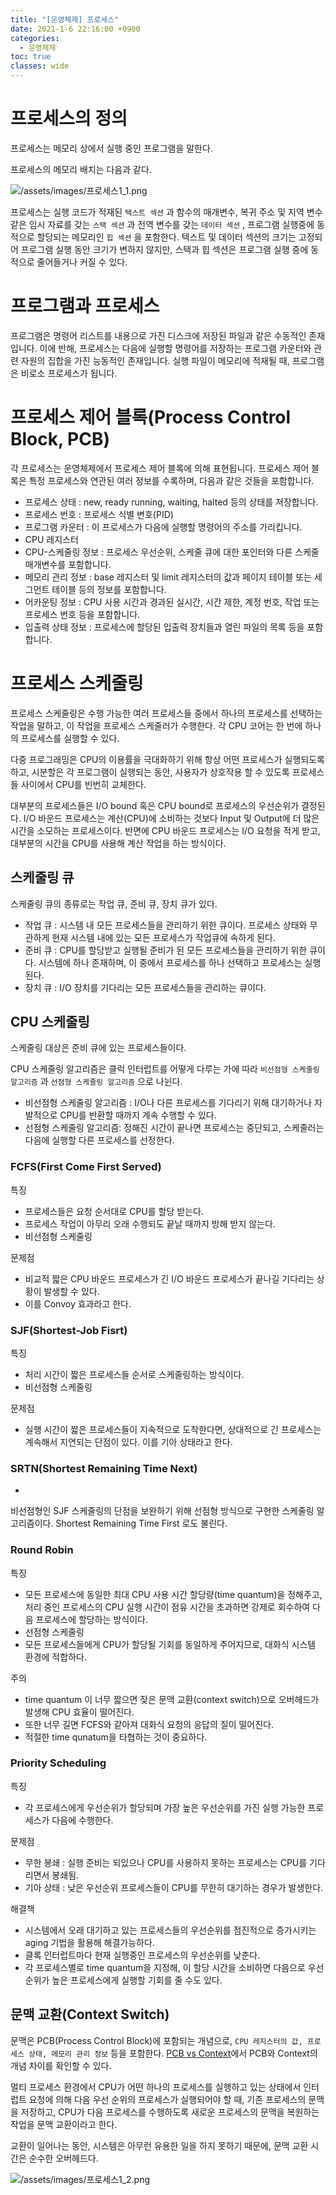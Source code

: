 ```yaml
---
title: "[운영체제] 프로세스"
date: 2021-1-6 22:16:00 +0900
categories:
  - 운영체제
toc: true
classes: wide
---
```


# 프로세스의 정의

프로세스는 메모리 상에서 실행 중인 프로그램을 말한다.

프로세스의 메모리 배치는 다음과 같다.

![/assets/images/프로세스1_1.png](/assets/images/프로세스1_1.png)

프로세스는 실행 코드가 적재된 `텍스트 섹션` 과 함수의 매개변수, 복귀 주소 및 지역 변수 같은 임시 자료를 갖는 `스택 섹션` 과 전역 변수를 갖는 `데이터 섹션` , 프로그램 실행중에 동적으로 할당되는 메모리인 `힙 섹션` 을 포함한다. 텍스트 및 데이터 섹션의 크기는 고정되어 프로그램 실행 동안 크기가 변하지 않지만, 스택과 힙 섹션은 프로그램 실행 중에 동적으로 줄어들거나 커질 수 있다.

# 프로그램과 프로세스

프로그램은 명령어 리스트를 내용으로 가진 디스크에 저장된 파일과 같은 수동적인 존재입니다. 이에 반해, 프로세스는 다음에 실행할 명령어를 저장하는 프로그램 카운터와 관련 자원의 집합을 가진 능동적인 존재입니다. 실행 파일이 메모리에 적재될 때, 프로그램은 비로소 프로세스가 됩니다.

# 프로세스 제어 블록(Process Control Block, PCB)

각 프로세스는 운영체제에서 프로세스 제어 블록에 의해 표현됩니다. 프로세스 제어 블록은 특정 프로세스와 연관된 여러 정보를 수록하며, 다음과 같은 것들을 포함합니다.

- 프로세스 상태 : new, ready running, waiting, halted 등의 상태를 저장합니다.
- 프로세스 번호 : 프로세스 식별 변호(PID)
- 프로그램 카운터 : 이 프로세스가 다음에 실행할 명령어의 주소를 가리킵니다.
- CPU 레지스터
- CPU-스케줄링 정보 : 프로세스 우선순위, 스케줄 큐에 대한 포인터와 다른 스케줄 매개변수를 포함합니다.
- 메모리 관리 정보 : base 레지스터 및 limit 레지스터의 값과 페이지 테이블 또는 세그먼트 테이블 등의 정보를 포함합니다.
- 어카운팅 정보 : CPU 사용 시간과 경과된 실시간, 시간 제한, 계정 번호, 작업 또는 프로세스 번호 등을 포함합니다.
- 입출력 상태 정보 : 프로세스에 할당된 입출력 장치들과 열린 파일의 목록 등을 포함합니다.

# 프로세스 스케줄링

프로세스 스케줄링은 수행 가능한 여러 프로세스들 중에서 하나의 프로세스를 선택하는 작업을 말하고, 이 작업을 프로세스 스케줄러가 수행한다. 각 CPU 코어는 한 번에 하나의 프로세스를 실행할 수 있다.

다중 프로그래밍은 CPU의 이용률을 극대화하기 위해 항상 어떤 프로세스가 실행되도록 하고, 시분할은 각 프로그램이 실행되는 동안, 사용자가 상호작용 할 수 있도록 프로세스들 사이에서 CPU를 빈번히 교체한다.

대부분의 프로세스들은 I/O  bound 혹은 CPU bound로 프로세스의 우선순위가 결정된다. I/O 바운드 프로세스는 계산(CPU)에 소비하는 것보다 Input 및 Output에 더 많은 시간을 소모하는 프로세스이다. 반면에 CPU 바운드 프로세스는 I/O 요청을 적게 받고, 대부분의 시간을 CPU를 사용해 계산 작업을 하는 방식이다.

## 스케줄링 큐

스케줄링 큐의 종류로는 작업 큐, 준비 큐, 장치 큐가 있다.

- 작업 큐 : 시스템 내 모든 프로세스들을 관리하기 위한 큐이다. 프로세스 상태와 무관하게 현재 시스템 내에 있는 모든 프로세스가 작업큐에 속하게 된다.
- 준비 큐 : CPU를 할당받고 실행될 준비가 된 모든 프로세스들을 관리하기 위한 큐이다. 시스템에 하나 존재하며, 이 중에서 프로세스를 하나 선택하고 프로세스는 실행된다.
- 장치 큐 : I/O 장치를 기다리는 모든 프로세스들을 관리하는 큐이다.

## CPU 스케줄링

스케줄링 대상은 준비 큐에 있는 프로세스들이다.

CPU 스케줄링 알고리즘은 클럭 인터럽트를 어떻게 다루는 가에 따라 `비선점형 스케줄링 알고리즘` 과 `선점형 스케줄링 알고리즘` 으로 나뉜다.

- 비선점형 스케줄링 알고리즘 : I/O나 다른 프로세스를 기다리기 위해 대기하거나 자발적으로 CPU를 반환할 때까지 계속 수행할 수 있다.
- 선점형 스케줄링 알고리즘: 정해진 시간이 끝나면 프로세스는 중단되고, 스케줄러는 다음에 실행할 다른 프로세스를 선정한다.

### FCFS(First Come First Served)

특징

- 프로세스들은 요청 순서대로 CPU를 할당 받는다.
- 프로세스 작업이 아무리 오래 수행되도 끝날 때까지 방해 받지 않는다.
- 비선점형 스케줄링

문제점

- 비교적 짧은 CPU 바운드 프로세스가 긴 I/O 바운드 프로세스가 끝나길 기다리는 상황이 발생할 수 있다.
- 이를 Convoy 효과라고 한다.

### SJF(Shortest-Job Fisrt)

특징

- 처리 시간이 짧은 프로세스들 순서로 스케줄링하는 방식이다.
- 비선점형 스케줄링

문제점

- 실행 시간이 짧은 프로세스들이 지속적으로 도착한다면, 상대적으로 긴 프로세스는 계속해서 지연되는 단점이 있다. 이를 기아 상태라고 한다.

### SRTN(Shortest Remaining Time Next)

- 

비선점형인 SJF 스케줄링의 단점을 보완하기 위해 선점형 방식으로 구현한 스케줄링 알고리즘이다. Shortest Remaining Time First 로도 불린다.

### Round Robin

특징

- 모든 프로세스에 동일한 최대 CPU 사용 시간 할당량(time quantum)을 정해주고, 처리 중인 프로세스의 CPU 실행 시간이 점유 시간을 초과하면 강제로 회수하여 다음 프로세스에 할당하는 방식이다.
- 선점형 스케줄링
- 모든 프로세스들에게 CPU가 할당될 기회를 동일하게 주어지므로, 대화식 시스템 환경에 적합하다.

주의

- time quantum 이 너무 짧으면 잦은 문맥 교환(context switch)으로 오버헤드가 발생해 CPU 효율이 떨어진다.
- 또한 너무 길면 FCFS와 같아져 대화식 요청의 응답의 질이 떨어진다.
- 적절한 time qunatum을 타협하는 것이 중요하다.

### Priority Scheduling

특징

- 각 프로세스에게 우선순위가 할당되며 가장 높은 우선순위를 가진 실행 가능한 프로세스가 다음에 수행한다.

문제점

- 무한 봉쇄 : 실행 준비는 되있으나 CPU를 사용하지 못하는 프로세스는 CPU를 기다리면서 봉쇄됨.
- 기아 상태 : 낮은 우선순위 프로세스들이 CPU를 무한히 대기하는 경우가 발생한다.

해결책

- 시스템에서 오래 대기하고 있는 프로세스들의 우선순위를 점진적으로 증가시키는 aging 기법을 활용해 해결가능하다.
- 클록 인터럽트마다 현재 실행중인 프로세스의 우선순위를 낮춘다.
- 각 프로세스별로 time quantum을 지정해, 이 할당 시간을 소비하면 다음으로 우선순위가 높은 프로세스에게 실행할 기회를 줄 수도 있다.

## 문맥 교환(Context Switch)

문맥은 PCB(Process Control Block)에 포함되는 개념으로, `CPU 레지스터의 값, 프로세스 상태, 메모리 관리 정보` 등을 포함한다. [PCB vs Context](https://stackoverflow.com/questions/35147243/process-context-vs-process-control-block)에서 PCB와 Context의 개념 차이를 확인할 수 있다.

멀티 프로세스 환경에서 CPU가 어떤 하나의 프로세스를 실행하고 있는 상태에서 인터럽트 요청에 의해 다음 우선 순위의 프로세스가 실행되어야 할 때, 기존 프로세스의 문맥을 저장하고, CPU가 다음 프로세스를 수행하도록 새로운 프로세스의 문맥을 복원하는 작업을 문맥 교환이라고 한다.

교환이 일어나는 동안, 시스템은 아무런 유용한 일을 하지 못하기 때문에, 문맥 교환 시간은 순수한 오버헤드다.

![/assets/images/프로세스1_2.png](/assets/images/프로세스1_2.png)